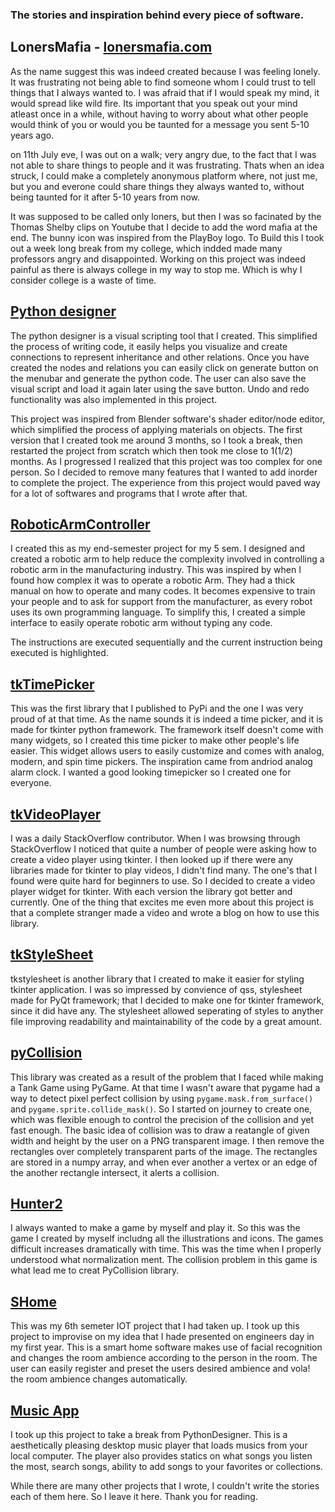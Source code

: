 
### The stories and inspiration behind every piece of software.

## LonersMafia - [lonersmafia.com](lonersmafia.com) 

As the name suggest this was indeed created because I was feeling lonely. It was frustrating not being able to find someone whom I could trust to tell things that I always wanted to. I was afraid that if I would speak my mind, it would spread like wild fire. Its important that you speak out your mind atleast once in a while, without having to worry about what other people would think of you or would you be taunted for a message you sent 5-10 years ago. 

on 11th July eve, I was out on a walk; very angry due, to the fact that I was not able to share things to people and it was frustrating. Thats when an idea struck, I could make a completely anonymous platform where, not just me, but you and everone could share things they always wanted to, without being taunted for it after 5-10 years from now.

It was supposed to be called only loners, but then I was so facinated by the Thomas Shelby clips on Youtube that I decide to add the word mafia at the end. The bunny icon was inspired from the PlayBoy logo. To Build this I took out a week long break from my college, which indded made many professors angry and disappointed. Working on this project was indeed painful as there is always college in my way to stop me. Which is why I consider college is a waste of time. 



## [Python designer](https://github.com/PaulleDemon/PythonDesigner)

The python designer is a visual scripting tool that I created. This simplified the process of writing code, it easily helps you visualize and create connections to represent inheritance and other relations. Once you have created the nodes and relations you can easily click on generate button on the menubar and generate the python code. The user can also save the visual script and load it again later using the save button. Undo and redo functionality was also implemented in this project.

This project was inspired from Blender software's shader editor/node editor, which simplified the process of applying materials on objects. The first version that I created took me around 3 months, so I took a break, then restarted the project from scratch which then took me close to 1(1/2) months. As I progressed I realized that this project was too complex for one person. So I decided to remove many features that I wanted to add inorder to complete the project. The experience from this project would paved way for a lot of softwares and programs that I wrote after that.


## [RoboticArmController](https://github.com/PaulleDemon/RoboticArmController)

I created this as my end-semester project for my 5 sem. I designed and created a robotic arm to help reduce the complexity involved in controlling a robotic arm in the manufacturing industry. This was inspired by when I found how complex it was to operate a robotic Arm. They had a thick manual on how to operate and many codes. It becomes expensive to train your people and to ask for support from the manufacturer, as every robot uses its own programming language. To simplify this, I created a simple interface to easily operate robotic arm without typing any code.

The instructions are executed sequentially and the current instruction being executed is highlighted.


## [tkTimePicker](https://github.com/PaulleDemon/tkTimePicker)

This was the first library that I published to PyPi and the one I was very proud of at that time. As the name sounds it is indeed a time picker, and it is made for tkinter python framework. The framework itself doesn't come with many widgets, so I created this time picker to make other people's life easier. This widget allows users to easily customize and comes with analog, modern, and spin time pickers.  The inspiration came from andriod analog alarm clock. I wanted a good looking timepicker so I created one for everyone. 


## [tkVideoPlayer](https://github.com/PaulleDemon/tkVideoPlayer)

I was a daily StackOverflow contributor. When I was browsing through StackOverflow I noticed that quite a number of people were asking how to create a video player using tkinter. I then looked up if there were any libraries made for tkinter to play videos, I didn't find many. The one's that I found were quite hard for beginners to use. So I decided to create a video player widget for tkinter. With each version the library got better and currently. One of the thing that excites me even more about this project is that a complete stranger made a video and wrote a blog on how to use this library.


## [tkStyleSheet](https://github.com/PaulleDemon/tkStyleSheet)

tkstylesheet is another library that I created to make it easier for styling tkinter application. I was so impressed by convience of qss, stylesheet made for PyQt framework; that I decided to make one for tkinter framework, since it did have any. The stylesheet allowed seperating of styles to anyther file improving readability and maintainability of the code by a great amount.


## [pyCollision](https://github.com/PaulleDemon/PyCollision)

This library was created as a result of the problem that I faced while making a Tank Game using PyGame. At that time I wasn't aware that pygame had a way to detect pixel perfect collision by using `pygame.mask.from_surface()` and `pygame.sprite.collide_mask()`. So I started on journey to create one, which was flexible enough to control the precision of the collision and yet fast enough. The basic idea of collision was to draw a reatangle of given width and height by the user on a PNG transparent image. I then remove the rectangles over completely transparent parts of the image. The rectangles are stored in a numpy array, and when ever another a vertex or an edge of the another rectangle intersect, it alerts a collision.

## [Hunter2](https://github.com/PaulleDemon/Hunter2)

I always wanted to make a game by myself and play it. So this was the game I created by myself includng all the illustrations and icons. The games difficult increases dramatically with time. This was the time when I properly understood what normalization ment. The collision problem in this game is what lead me to creat PyCollision library.


## [SHome](https://github.com/PaulleDemon/SHomes)

This was my 6th semeter IOT project that I had taken up. I took up this project to improvise on my idea that I hade presented on engineers day in my first year. This is a smart home software makes use of facial recognition and changes the room ambience according to the person in the room.
The user can easily register and preset the users desired ambience and vola! the room ambience changes automatically.


## [Music App](https://github.com/PaulleDemon/MusicApp)

I took up this project to take a break from PythonDesigner. This is a aesthetically pleasing desktop music player that loads musics from your local computer. The player also provides statics on what songs you listen the most, search songs, ability to add songs to your favorites or collections.


While there are many other projects that I wrote, I couldn't write the stories each of them here. So I leave it here. Thank you for reading.
